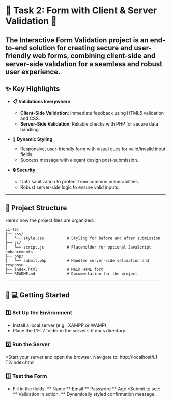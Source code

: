 # 🌟 **Task 2: Form with Client & Server Validation** 🌟

The Interactive Form Validation project is an end-to-end solution for creating secure and user-friendly web forms, combining client-side and server-side validation for a seamless and robust user experience.
---
## ✨ **Key Highlights**
- **📋 Validations Everywhere**  
  - **Client-Side Validation**: Immediate feedback using HTML5 validation and CSS.  
  - **Server-Side Validation**: Reliable checks with PHP for secure data handling.

- **🎨 Dynamic Styling**  
  - Responsive, user-friendly form with visual cues for valid/invalid input fields.  
  - Success message with elegant design post-submission.

- **🔒 Security**  
  - Data sanitization to protect from common vulnerabilities.  
  - Robust server-side logic to ensure valid inputs.

---

## 📂 **Project Structure**
Here’s how the project files are organized:

```plaintext
L1-T2/
├── css/
│   └── style.css          # Styling for before and after submission
├── js/
│   └── script.js          # Placeholder for optional JavaScript enhancements
├── php/
│   └── submit.php         # Handles server-side validation and response
├── index.html             # Main HTML form
└── README.md              # Documentation for the project
```
---
## 📂 **💻 Getting Started**
### 1️⃣ Set Up the Environment
* Install a local server (e.g., XAMPP or WAMP).
* Place the L1-T2 folder in the server’s htdocs directory.
### 2️⃣ Run the Server
*Start your server and open the browser.
 Navigate to:
 http://localhost/L1-T2/index.html
### 3️⃣ Test the Form
* Fill in the fields:
** Name
** Email
** Password
** Age
*Submit to see:
** Validation in action.
** Dynamically styled confirmation message.

